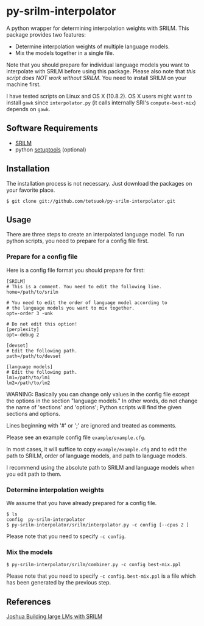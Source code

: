 py-srilm-interpolator
=====================

A python wrapper for determining interpolation weights with SRILM.
This package provides two features:

- Determine interpolation weights of multiple language models.
- Mix the models together in a single file.

Note that you should prepare for individual language models you want
to interpolate with SRILM before using this package.
Please also note that *this script does NOT work without SRILM*.  You need
to install SRILM on your machine first.

I have tested scripts on Linux and OS X (10.8.2).  OS X users might
want to install `gawk` since `interpolator.py` (it calls internally
SRI's `compute-best-mix`) depends on `gawk`.

## Software Requirements ##

- [SRILM](http://www.speech.sri.com/projects/srilm/download.html)
- python [setuptools](http://pypi.python.org/pypi/setuptools) (optional)

## Installation ##

The installation process is not necessary. Just download the packages on your favorite place.

    $ git clone git://github.com/tetsuok/py-srilm-interpolator.git

Usage
-----

There are three steps to create an interpolated language model.  To
run python scripts, you need to prepare for a config file first.

### Prepare for a config file ###

Here is a config file format you should prepare for first:

    [SRILM]
    # This is a comment. You need to edit the following line.
    home=/path/to/srilm

    # You need to edit the order of language model according to
    # the language models you want to mix together.
    opt=-order 3 -unk

    # Do not edit this option!
    [perplexity]
    opt=-debug 2

    [devset]
    # Edit the following path.
    path=/path/to/devset

    [language models]
    # Edit the following path.
    lm1=/path/to/lm1
    lm2=/path/to/lm2

WARNING: Basically you can change only values in the config file except the options in the
section "language models." In other words, do not change the name of 'sections' and
'options'; Python scripts will find the given sections and options.

Lines beginning with '#' or ';' are ignored and treated as comments.

Please see an example config file `example/example.cfg`.

In most cases, it will suffice to copy `example/example.cfg` and to
edit the path to SRILM, order of language models, and path to language
models.

I recommend using the absolute path to SRILM and language models when
you edit path to them.

### Determine interpolation weights ###

We assume that you have already prepared for a config file.

    $ ls
    config  py-srilm-interpolator
    $ py-srilm-interpolator/srilm/interpolator.py -c config [--cpus 2 ]

Please note that you need to specify `-c config`.

### Mix the models ###

    $ py-srilm-interpolator/srilm/combiner.py -c config best-mix.ppl

Please note that you need to specify `-c config`.
`best-mix.ppl` is a file which has been generated by the previous step.

References
----------

[Joshua Building large LMs with SRILM](http://joshua-decoder.org/4.0/large-lms.html)
